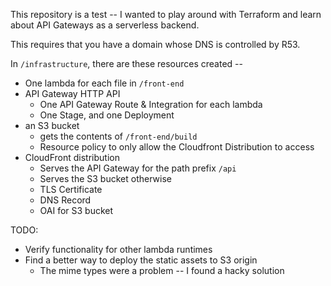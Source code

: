 This repository is a test -- I wanted to play around with Terraform and learn about API Gateways as a serverless backend.

This requires that you have a domain whose DNS is controlled by R53.

In `/infrastructure`, there are these resources created --
  - One lambda for each file in `/front-end`
  - API Gateway HTTP API
    - One API Gateway Route & Integration for each lambda
    - One Stage, and one Deployment
  - an S3 bucket
    - gets the contents of `/front-end/build`
    - Resource policy to only allow the Cloudfront Distribution to access
  - CloudFront distribution
    - Serves the API Gateway for the path prefix `/api`
    - Serves the S3 bucket otherwise
    - TLS Certificate
    - DNS Record
    - OAI for S3 bucket


TODO:
  - Verify functionality for other lambda runtimes
  - Find a better way to deploy the static assets to S3 origin
    - The mime types were a problem -- I found a hacky solution